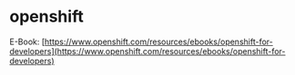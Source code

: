 # openshift

E-Book: [https://www.openshift.com/resources/ebooks/openshift-for-developers](https://www.openshift.com/resources/ebooks/openshift-for-developers)

